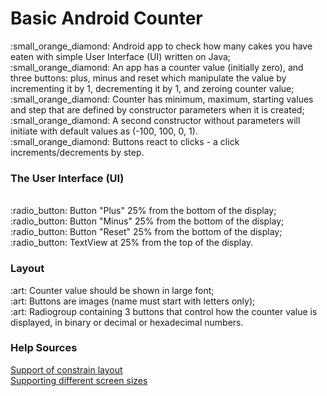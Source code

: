 <h1>Basic Android Counter </h1>
:small_orange_diamond: Android app to check how many cakes you have eaten with  simple User Interface (UI) written on Java;<br>
:small_orange_diamond: An app has a counter value (initially zero), and three buttons: plus, minus and reset which manipulate the value by incrementing it by 1, decrementing it by 1, and zeroing counter value;<br>
:small_orange_diamond: Counter has minimum, maximum, starting values and step that are defined by constructor parameters when it is created;<br>
:small_orange_diamond: A second constructor without parameters will initiate with default values as (-100, 100, 0, 1). <br>
:small_orange_diamond: Buttons react to clicks - a click increments/decrements by step.<br>

<h3>The User Interface (UI) </h3><br>
:radio_button: Button "Plus"  25% from the bottom of the display;<br>
:radio_button: Button "Minus"  25% from the bottom of the display;<br>
:radio_button: Button "Reset"  25% from the bottom of the display;<br>
:radio_button: TextView at 25% from the top of the display.<br>


<h3>Layout</h3>
:art: Counter value should be shown in large font;<br>
:art: Buttons are images (name must start with letters only); <br>
:art: Radiogroup containing 3  buttons that control how the counter value is displayed, in binary or decimal or hexadecimal numbers.<br>

<h3> Help Sources </h3>

[Support of constrain layout](https://constraintlayout.com/basics/guidelines.html)<br>
[Supporting different screen sizes](https://www.youtube.com/watch?reload=9&v=GDL7fWejHkI)<br>
